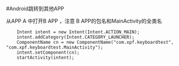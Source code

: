 
#Android跳转到其他APP

从APP A 中打开B APP ，注意 B APP的包名和MainActivity的全类名

```
	Intent intent = new Intent(Intent.ACTION_MAIN);
	intent.addCategory(Intent.CATEGORY_LAUNCHER);
	ComponentName cn = new ComponentName("com.xpf.keyboardtest", "com.xpf.keyboardtest.MainActivity");
	intent.setComponent(cn);
	startActivity(intent);
```